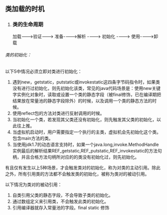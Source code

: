 ## 类加载的时机

1. ### 类的生命周期

   加载--->验证---> 准备---->解析 ----> 初始化  ----> 使用---->卸载

###### 类的初始化：

以下5中情况必须立即对类进行初始化：

1. 遇到new，getstatic，putstatic或invokestatic这四条字节码指令时，如果类没有进行过初始化，则先初始化该类，常见的java代码场景是：使用new关键字实例化对象时，读取或设置一个类的静态字段（被final修饰，已在编译期把结果放在常量池的静态字段除外）的时候，以及调用一个类的静态方法的时候。
2. 使用reflect包的方法对类进行反射调用的时候。
3. 当初始化一个类，若发现其父类还没有初始化，则先触发其父类的初始化，以此往上推。
4. 当虚拟机启动时，用户需要指定一个执行的主类，虚拟机会先初始化这个类。包含main方法的类。
5. 当使用jdk1.7的动态语言支持时，如果一个java.long,invoke.MethodHandle实例最后的解析结果REF_getstatic,REF_putstatic,REF_invokestatic的方法句柄，并且合格方法句柄所对应的的类没有初始化过，则先初始化。

有且仅有发生以上5种场景，才会触发类对的初始化，称为对类的主动引用。除此之外，所有引用类的方法都不会触发类的初始化，被称为类对的被动引用。

以下情况为类对的被动引用：

1. 自类引用父类的静态字段，不会导致子类的初始化。
2. 通过数组定义来引用类，不会触发此类的初始化。
3. 引用编译器就存入常量池的字段。final static 修饰